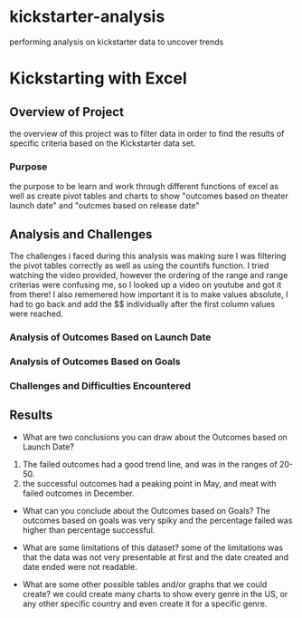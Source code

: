 # kickstarter-analysis
performing analysis on kickstarter data to uncover trends
# Kickstarting with Excel

## Overview of Project
the overview of this project was to filter data in order to find the results of specific criteria based on the Kickstarter data set.
### Purpose
the purpose to be learn and work through different functions of excel as well as create pivot tables and charts to show "outcomes based on theater launch date" and "outcmes based on release date"

## Analysis and Challenges
The challenges i faced during this analysis was making sure I was filtering the pivot tables correctly as well as using the countifs function. I tried watching the video provided, however the ordering of the range and range criterias were confusing me, so I looked up a video on youtube and got it from there! I also rememered how important it is to make values absolute, I had to go back and add the $$ individually after the first column values were reached.

### Analysis of Outcomes Based on Launch Date

### Analysis of Outcomes Based on Goals

### Challenges and Difficulties Encountered

## Results

- What are two conclusions you can draw about the Outcomes based on Launch Date?
1) The failed outcomes had a good trend line, and was in the ranges of 20-50.
2) the successful outcomes had a peaking point in May, and meat with failed outcomes in December.

- What can you conclude about the Outcomes based on Goals?
The outcomes based on goals was very spiky and the percentage failed was higher than percentage successful.

- What are some limitations of this dataset?
some of the limitations was that the data was not very presentable at first and the date created and date ended were not readable. 

- What are some other possible tables and/or graphs that we could create?
we could create many charts to show every genre in the US, or any other specific country and even create it for a specific genre.
